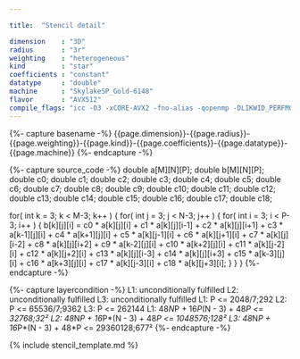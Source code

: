 ```yaml
---

title:  "Stencil detail"

dimension    : "3D"
radius       : "3r"
weighting    : "heterogeneous"
kind         : "star"
coefficients : "constant"
datatype     : "double"
machine      : "SkylakeSP_Gold-6148"
flavor       : "AVX512"
compile_flags: "icc -O3 -xCORE-AVX2 -fno-alias -qopenmp -DLIKWID_PERFMON -I/mnt/opt/likwid-4.3.2/include -L/mnt/opt/likwid-4.3.2/lib -I./stempel/stempel/headers/ ./stempel/headers/timing.c ./stempel/headers/dummy.c solar_compilable.c -o stencil -llikwid"
---
```


{%- capture basename -%}
{{page.dimension}}-{{page.radius}}-{{page.weighting}}-{{page.kind}}-{{page.coefficients}}-{{page.datatype}}-{{page.machine}}
{%- endcapture -%}

{%- capture source_code -%}
double a[M][N][P];
double b[M][N][P];
double c0;
double c1;
double c2;
double c3;
double c4;
double c5;
double c6;
double c7;
double c8;
double c9;
double c10;
double c11;
double c12;
double c13;
double c14;
double c15;
double c16;
double c17;
double c18;

for( int k = 3; k < M-3; k++ ) {
  for( int j = 3; j < N-3; j++ ) {
    for( int i = 3; i < P-3; i++ ) {
      b[k][j][i] = c0 * a[k][j][i]
        + c1 * a[k][j][i-1] + c2 * a[k][j][i+1]
        + c3 * a[k-1][j][i] + c4 * a[k+1][j][i]
        + c5 * a[k][j-1][i] + c6 * a[k][j+1][i]
        + c7 * a[k][j][i-2] + c8 * a[k][j][i+2]
        + c9 * a[k-2][j][i] + c10 * a[k+2][j][i]
        + c11 * a[k][j-2][i] + c12 * a[k][j+2][i]
        + c13 * a[k][j][i-3] + c14 * a[k][j][i+3]
        + c15 * a[k-3][j][i] + c16 * a[k+3][j][i]
        + c17 * a[k][j-3][i] + c18 * a[k][j+3][i];
    }
  }
}
{%- endcapture -%}

{%- capture layercondition -%}
L1: unconditionally fulfilled
L2: unconditionally fulfilled
L3: unconditionally fulfilled
L1: P <= 2048/7;292
L2: P <= 65536/7;9362
L3: P <= 262144
L1: 48*N*P + 16*P*(N - 3) + 48*P <= 32768;32²
L2: 48*N*P + 16*P*(N - 3) + 48*P <= 1048576;128²
L3: 48*N*P + 16*P*(N - 3) + 48*P <= 29360128;677²
{%- endcapture -%}

{% include stencil_template.md %}

